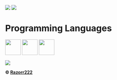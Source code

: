 ![](https://github-readme-stats.vercel.app/api?username=Razorr222&show_icons=true&count_private=true)
![](https://github-readme-stats.vercel.app/api/top-langs/?username=Razorr222&layout=compact&langs_count=10)


<h1>Programming Languages</h1>
<p><img src="https://cdn.jsdelivr.net/gh/devicons/devicon/icons/javascript/javascript-original.svg" width=50 height=50>
<img src="https://cdn.jsdelivr.net/gh/devicons/devicon/icons/python/python-original.svg" width=50 height=50>
<img src="https://cdn.jsdelivr.net/gh/devicons/devicon/icons/html5/html5-original.svg" width=50 height=50></p>
<img src="https://discord.c99.nl/widget/theme-1/614404230748569600.png">


**© [Razorr222](https://github.com/Razorr222)**
